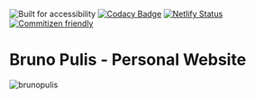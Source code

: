 ![Built for accessibility](https://img.shields.io/wheelmap/a/26699541?label=acessibility&logo=A11y)
[![Codacy Badge](https://api.codacy.com/project/badge/Grade/f1ade26d77f84b1cac9ccf3f319c8234)](https://www.codacy.com/manual/brunopulis/brunopulis?utm_source=github.com&amp;utm_medium=referral&amp;utm_content=brunopulis/brunopulis&amp;utm_campaign=Badge_Grade)
[![Netlify Status](https://api.netlify.com/api/v1/badges/ef28ccea-1b51-4949-bb49-924cabf750a9/deploy-status)](https://app.netlify.com/sites/brunopulis/deploys)
[![Commitizen friendly](https://img.shields.io/badge/commitizen-friendly-brightgreen.svg)](http://commitizen.github.io/cz-cli/)


# Bruno Pulis - Personal Website

![brunopulis](https://user-images.githubusercontent.com/1204692/79082803-d2997b00-7cff-11ea-9873-d9a66ab72935.png)


